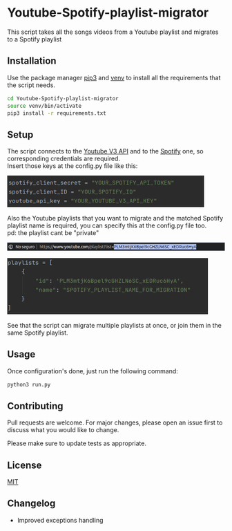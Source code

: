 # Youtube-Spotify-playlist-migrator
This script takes all the songs videos from a Youtube playlist and migrates to a Spotify playlist
## Installation
Use the package manager [pip3](https://pip.pypa.io/en/stable/) and [venv](https://pypi.org/project/virtualenv/) to install all the requirements that the script needs.

```bash
cd Youtube-Spotify-playlist-migrator
source venv/bin/activate
pip3 install -r requirements.txt
```

## Setup
The script connects to the [Youtube V3 API](https://developers.google.com/youtube/v3) and to the [Spotify](https://developer.spotify.com/) one, so corresponding credentials are required.  
Insert those keys at the config.py file like this:  

![config-template](imgs/config.py.png)

Also the Youtube  playlists that you want to migrate and the matched Spotify playlist name is required, you can specify this at the config.py file too.  
pd: the playlist cant be "private"  

![youtube_playlist_url](imgs/youtube_playlist_url.png)  

![config_playlist_to_migrate](imgs/playlists_config.png)

See that the script can migrate multiple playlists at once, or join them in the same Spotify playlist.


## Usage
Once configuration's done, just run the following command:

```bash
python3 run.py
```

## Contributing
Pull requests are welcome. For major changes, please open an issue first to discuss what you would like to change.

Please make sure to update tests as appropriate.

## License
[MIT](https://choosealicense.com/licenses/mit/)

## Changelog
 - Improved exceptions handling 